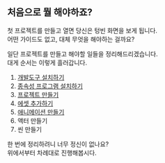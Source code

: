 ## 처음으로 뭘 해야하죠?

첫 프로젝트를 만들고 열면 당신은 텅빈 화면을 보게 됩니다.  
어떤 가이드도 없고, 대체 무엇을 해야하는 걸까요?

일단 프로젝트를 만들고 해야할 일들을 정리해드리겠습니다.  
대게 순서는 이렇게 흘러갑니다.

1. [개발도구 설치하기](./install-ide)
1. [종속성 프로그램 설치하기](./install-dependencies)
1. [프로젝트 만들기](./how-to-make-new-project)
1. [에셋 추가하기](./add-assets)
1. [애니메이션 만들기](./add-animations)
1. 액터 만들기
1. 씬 만들기

한 번에 정리하려니 너무 정신이 없나요?  
위에서부터 차례대로 진행해봅시다.
